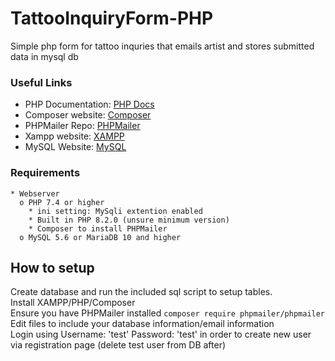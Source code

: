 # TattooInquiryForm-PHP
Simple php form for tattoo inquries that emails artist and stores submitted data in mysql db
### Useful Links

* PHP Documentation: [PHP Docs](https://www.php.net/docs.php)
* Composer website: [Composer](https://getcomposer.org/)
* PHPMailer Repo: [PHPMailer](https://github.com/PHPMailer/PHPMailer)
* Xampp website: [XAMPP](https://www.apachefriends.org/)
* MySQL Website: [MySQL](https://www.mysql.com/)

### Requirements

```
* Webserver
  o PHP 7.4 or higher
    * ini setting: MySqli extention enabled
    * Built in PHP 8.2.0 (unsure minimum version)
    * Composer to install PHPMailer
  o MySQL 5.6 or MariaDB 10 and higher
```

## How to setup

Create database and run the included sql script to setup tables.<br />
Install XAMPP/PHP/Composer<br />
Ensure you have PHPMailer installed ```composer require phpmailer/phpmailer```<br />
Edit files to include your database information/email information <br />
Login using Username: 'test' Password: 'test' in order to create new user via registration page (delete test user from DB after)
